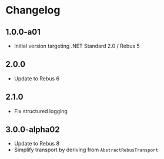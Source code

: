 # Changelog

## 1.0.0-a01
* Initial version targeting .NET Standard 2.0 / Rebus 5

## 2.0.0
* Update to Rebus 6

## 2.1.0
* Fix structured logging

## 3.0.0-alpha02
* Update to Rebus 8
* Simplify transport by deriving from `AbstractRebusTransport`